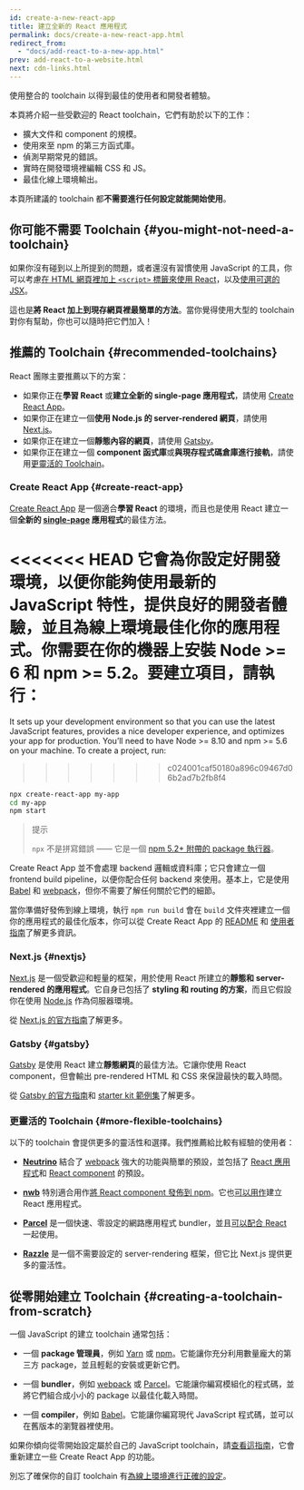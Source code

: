 ```yaml
---
id: create-a-new-react-app
title: 建立全新的 React 應用程式
permalink: docs/create-a-new-react-app.html
redirect_from:
  - "docs/add-react-to-a-new-app.html"
prev: add-react-to-a-website.html
next: cdn-links.html
---
```


使用整合的 toolchain 以得到最佳的使用者和開發者體驗。

本頁將介紹一些受歡迎的 React toolchain，它們有助於以下的工作：

* 擴大文件和 component 的規模。
* 使用來至 npm 的第三方函式庫。
* 偵測早期常見的錯誤。
* 實時在開發環境裡編輯 CSS 和 JS。
* 最佳化線上環境輸出。

本頁所建議的 toolchain 都**不需要進行任何設定就能開始使用**。

## 你可能不需要 Toolchain {#you-might-not-need-a-toolchain}

如果你沒有碰到以上所提到的問題，或者還沒有習慣使用 JavaScript 的工具，你可以考慮[在 HTML 網頁裡加上 `<script>` 標籤來使用 React](/docs/add-react-to-a-website.html)，以及[使用可選的 JSX](/docs/add-react-to-a-website.html#optional-try-react-with-jsx)。

這也是**將 React 加上到現存網頁裡最簡單的方法**。當你覺得使用大型的 toolchain 對你有幫助，你也可以隨時把它們加入！

## 推薦的 Toolchain {#recommended-toolchains}

React 團隊主要推薦以下的方案：

- 如果你正在**學習 React** 或**建立全新的 single-page 應用程式**，請使用 [Create React App](#create-react-app)。
- 如果你正在建立一個**使用 Node.js 的 server-rendered 網頁**，請使用 [Next.js](#nextjs)。
- 如果你正在建立一個**靜態內容的網頁**，請使用 [Gatsby](#gatsby)。
- 如果你正在建立一個 **component 函式庫**或**與現存程式碼倉庫進行接軌**，請使用[更靈活的 Toolchain](#more-flexible-toolchains)。

### Create React App {#create-react-app}

[Create React App](https://github.com/facebookincubator/create-react-app) 是一個適合**學習 React** 的環境，而且也是使用 React 建立一個**全新的 [single-page](/docs/glossary.html#single-page-application) 應用程式**的最佳方法。

<<<<<<< HEAD
它會為你設定好開發環境，以便你能夠使用最新的 JavaScript 特性，提供良好的開發者體驗，並且為線上環境最佳化你的應用程式。你需要在你的機器上安裝 Node >= 6 和 npm >= 5.2。要建立項目，請執行：
=======
It sets up your development environment so that you can use the latest JavaScript features, provides a nice developer experience, and optimizes your app for production. You’ll need to have Node >= 8.10 and npm >= 5.6 on your machine. To create a project, run:
>>>>>>> c024001caf50180a896c09467d06b2ad7b2fb8f4

```bash
npx create-react-app my-app
cd my-app
npm start
```

>提示
>
>`npx` 不是拼寫錯誤 —— 它是一個 [npm 5.2+ 附帶的 package 執行器](https://medium.com/@maybekatz/introducing-npx-an-npm-package-runner-55f7d4bd282b)。

Create React App 並不會處理 backend 邏輯或資料庫；它只會建立一個 frontend build pipeline，以便你配合任何 backend 來使用。基本上，它是使用 [Babel](https://babeljs.io/) 和 [webpack](https://webpack.js.org/)，但你不需要了解任何關於它們的細節。

當你準備好發佈到線上環境，執行 `npm run build` 會在 `build` 文件夾裡建立一個你的應用程式的最佳化版本，你可以從 Create React App 的 [README](https://github.com/facebookincubator/create-react-app#create-react-app--) 和 [使用者指南](https://facebook.github.io/create-react-app/)了解更多資訊。

### Next.js {#nextjs}

[Next.js](https://nextjs.org/) 是一個受歡迎和輕量的框架，用於使用 React 所建立的**靜態和 server-rendered 的應用程式**。它自身已包括了 **styling 和 routing 的方案**，而且它假設你在使用 [Node.js](https://nodejs.org/) 作為伺服器環境。

從 [Next.js 的官方指南](https://nextjs.org/learn/)了解更多。

### Gatsby {#gatsby}

[Gatsby](https://www.gatsbyjs.org/) 是使用 React 建立**靜態網頁**的最佳方法。它讓你使用 React component，但會輸出 pre-rendered HTML 和 CSS 來保證最快的載入時間。

從 [Gatsby 的官方指南](https://www.gatsbyjs.org/docs/)和 [starter kit 範例集](https://www.gatsbyjs.org/docs/gatsby-starters/)了解更多。

### 更靈活的 Toolchain {#more-flexible-toolchains}

以下的 toolchain 會提供更多的靈活性和選擇。我們推薦給比較有經驗的使用者：

- **[Neutrino](https://neutrinojs.org/)** 結合了 [webpack](https://webpack.js.org/) 強大的功能與簡單的預設，並包括了 [React 應用程式](https://neutrinojs.org/packages/react/)和 [React component](https://neutrinojs.org/packages/react-components/) 的預設。

- **[nwb](https://github.com/insin/nwb)** 特別適合用作[將 React component 發佈到 npm](https://github.com/insin/nwb/blob/master/docs/guides/ReactComponents.md#developing-react-components-and-libraries-with-nwb)。它也[可以用作](https://github.com/insin/nwb/blob/master/docs/guides/ReactApps.md#developing-react-apps-with-nwb)建立 React 應用程式。

- **[Parcel](https://parceljs.org/)** 是一個快速、零設定的網路應用程式 bundler，並且[可以配合 React](https://parceljs.org/recipes.html#react) 一起使用。

- **[Razzle](https://github.com/jaredpalmer/razzle)** 是一個不需要設定的 server-rendering 框架，但它比 Next.js 提供更多的靈活性。

## 從零開始建立 Toolchain {#creating-a-toolchain-from-scratch}

一個 JavaScript 的建立 toolchain 通常包括：

* 一個 **package 管理員**，例如 [Yarn](https://yarnpkg.com/) 或 [npm](https://www.npmjs.com/)。它能讓你充分利用數量龐大的第三方 package，並且輕鬆的安裝或更新它們。

* 一個 **bundler**，例如 [webpack](https://webpack.js.org/) 或 [Parcel](https://parceljs.org/)。它能讓你編寫模組化的程式碼，並將它們組合成小小的 package 以最佳化載入時間。

* 一個 **compiler**，例如 [Babel](https://babeljs.io/)。它能讓你編寫現代 JavaScript 程式碼，並可以在舊版本的瀏覽器裡使用。

如果你傾向從零開始設定屬於自己的 JavaScript toolchain，請[查看這指南](https://blog.usejournal.com/creating-a-react-app-from-scratch-f3c693b84658)，它會重新建立一些 Create React App 的功能。

別忘了確保你的自訂 toolchain 有[為線上環境進行正確的設定](/docs/optimizing-performance.html#use-the-production-build)。
